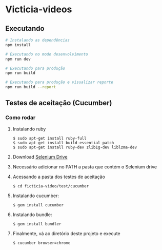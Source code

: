 # Victicia-videos

## Executando
```bash
# Instalando as dependências
npm install

# Executando no modo desenvolvimento
npm run dev

# Executando para produção
npm run build

# Executando para produção e visualizar reporte 
npm run build --report

```

## Testes de aceitação (Cucumber)

### Como rodar

1. Instalando ruby

    ``` 
    $ sudo apt-get install ruby-full
    $ sudo apt-get install build-essential patch
    $ sudo apt-get install ruby-dev zlib1g-dev liblzma-dev 
    ```
    
2. Download [Selenium Drive][1]
3. Necessário adicionar no PATH a pasta que contém o Selenium drive
4. Acessando a pasta dos testes de aceitação
	```
	$ cd ficticia-video/test/cucumber
	
	```
4. Instalando cucumber: 

	``` 
	$ gem install cucumber 
	```

5. Instalando bundle: 
	``` 
	$ gem install bundler 
	```

6. Finalmente, vá ao diretório deste projeto e execute
	```
	$ cucumber browser=chrome
	``` 

[1]: http://www.seleniumhq.org/download/
  